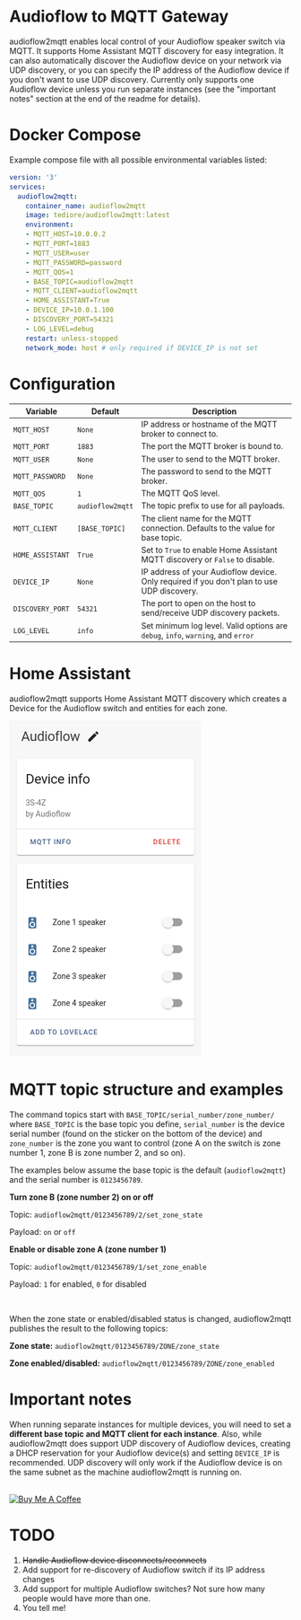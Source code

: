 # Audioflow to MQTT Gateway

audioflow2mqtt enables local control of your Audioflow speaker switch via MQTT. It supports Home Assistant MQTT discovery for easy integration. It can also automatically discover the Audioflow device on your network via UDP discovery, or you can specify the IP address of the Audioflow device if you don't want to use UDP discovery. Currently only supports one Audioflow device unless you run separate instances (see the "important notes" section at the end of the readme for details).

# Docker Compose
Example compose file with all possible environmental variables listed:
```yaml
version: '3'
services:
  audioflow2mqtt:
    container_name: audioflow2mqtt
    image: tediore/audioflow2mqtt:latest
    environment:
    - MQTT_HOST=10.0.0.2
    - MQTT_PORT=1883
    - MQTT_USER=user
    - MQTT_PASSWORD=password
    - MQTT_QOS=1
    - BASE_TOPIC=audioflow2mqtt
    - MQTT_CLIENT=audioflow2mqtt
    - HOME_ASSISTANT=True
    - DEVICE_IP=10.0.1.100
    - DISCOVERY_PORT=54321
    - LOG_LEVEL=debug
    restart: unless-stopped
    network_mode: host # only required if DEVICE_IP is not set
```

# Configuration
| Variable | Default | Description |
|----------|---------|-------------|
| `MQTT_HOST` | `None` | IP address or hostname of the MQTT broker to connect to. |
| `MQTT_PORT` | `1883` | The port the MQTT broker is bound to. |
| `MQTT_USER` | `None` | The user to send to the MQTT broker. |
| `MQTT_PASSWORD` | `None` | The password to send to the MQTT broker. |
| `MQTT_QOS` | `1` | The MQTT QoS level. |
| `BASE_TOPIC` | `audioflow2mqtt` | The topic prefix to use for all payloads. |
| `MQTT_CLIENT` | `[BASE_TOPIC]` | The client name for the MQTT connection. Defaults to the value for base topic. |
| `HOME_ASSISTANT` | `True` | Set to `True` to enable Home Assistant MQTT discovery or `False` to disable. |
| `DEVICE_IP` | `None` | IP address of your Audioflow device. Only required if you don't plan to use UDP discovery. |
| `DISCOVERY_PORT` | `54321` | The port to open on the host to send/receive UDP discovery packets. |
| `LOG_LEVEL` | `info` | Set minimum log level. Valid options are `debug`, `info`, `warning`, and `error` |

# Home Assistant
audioflow2mqtt supports Home Assistant MQTT discovery which creates a Device for the Audioflow switch and entities for each zone.

![Home Assistant Device screenshot](ha_screenshot.png)

# MQTT topic structure and examples
The command topics start with `BASE_TOPIC/serial_number/zone_number/` where `BASE_TOPIC` is the base topic you define, `serial_number` is the device serial number (found on the sticker on the bottom of the device) and `zone_number` is the zone you want to control (zone A on the switch is zone number 1, zone B is zone number 2, and so on).

The examples below assume the base topic is the default (`audioflow2mqtt`) and the serial number is `0123456789`.

**Turn zone B (zone number 2) on or off**

Topic: `audioflow2mqtt/0123456789/2/set_zone_state`

Payload: `on` or `off`

**Enable or disable zone A (zone number 1)**

Topic: `audioflow2mqtt/0123456789/1/set_zone_enable`

Payload: `1` for enabled, `0` for disabled

<br>

When the zone state or enabled/disabled status is changed, audioflow2mqtt publishes the result to the following topics:

**Zone state:** `audioflow2mqtt/0123456789/ZONE/zone_state`

**Zone enabled/disabled:** `audioflow2mqtt/0123456789/ZONE/zone_enabled`

# Important notes
When running separate instances for multiple devices, you will need to set a **different base topic and MQTT client for each instance**. Also, while audioflow2mqtt does support UDP discovery of Audioflow devices, creating a DHCP reservation for your Audioflow device(s) and setting `DEVICE_IP` is recommended. UDP discovery will only work if the Audioflow device is on the same subnet as the machine audioflow2mqtt is running on.

<br>
<a href="https://www.buymeacoffee.com/tediore" target="_blank"><img src="https://cdn.buymeacoffee.com/buttons/default-orange.png" alt="Buy Me A Coffee" height="41" width="174"></a>


# TODO
1. ~~Handle Audioflow device disconnects/reconnects~~
2. Add support for re-discovery of Audioflow switch if its IP address changes
3. Add support for multiple Audioflow switches? Not sure how many people would have more than one.
4. You tell me!
